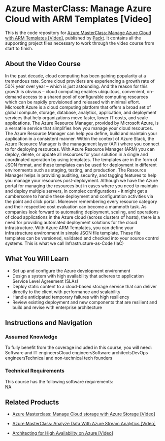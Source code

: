 


# Azure MasterClass: Manage Azure Cloud with ARM Templates [Video]
This is the code repository for [Azure MasterClass: Manage Azure Cloud with ARM Templates [Video]](https://www.packtpub.com/virtualization-and-cloud/architecting-high-availability-azure-video?utm_source=github&utm_medium=repository&utm_campaign=9781788396158), published by [Packt](https://www.packtpub.com/?utm_source=github). It contains all the supporting project files necessary to work through the video course from start to finish.
## About the Video Course


In the past decade, cloud computing has been gaining popularity at a tremendous rate. Some cloud providers are experiencing a growth rate of 50% year over year – which is just astounding. And the reason for this growth is obvious – cloud computing enables ubiquitous, convenient, on-demand access to a shared pool of configurable computing resources which can be rapidly provisioned and released with minimal effort. Microsoft Azure is a cloud computing platform that offers a broad set of global compute, storage, database, analytics, application, and deployment services that help organizations move faster, lower IT costs, and scale applications. The Azure Resource Manager, provided by Microsoft Azure, is a versatile service that simplifies how you manage your cloud resources. The Azure Resource Manager can help you define, build and maintain your application in a consistent manner. Within the context of Azure Stack, the Azure Resource Manager is the management layer (API) where you connect to for deploying resources. With Azure Resource Manager (ARM) you can deploy, delete, or update all resources for your solution in a single and coordinated operation by using templates. The templates are in the form of JSON format, and these templates can be used for deployment in different environments such as staging, testing, and production. The Resource Manager helps in providing auditing, security, and tagging features to help you manage your resources post-deployment. Although we have the Azure portal for managing the resources but in cases where you need to maintain and deploy multiple servers, in complex configurations - it might get a cumbersome to handle these deployment and configuration activities via the point and click portal. Moreover remembering every resource category and their respective cost evaluation can become a mammoth task. As companies look forward to automating deployment, scaling, and operations of cloud applications in the Azure cloud (across clusters of hosts), there is a need for providing automated deployment solutions for the cloud infrastructure. With Azure ARM Templates, you can define your infrastructure environment in simple JSON file template. These file templates can be versioned, validated and checked into your source control systems. This is what we call Infrastructure-as-Code (IaC)

<H2>What You Will Learn</H2>
<DIV class=book-info-will-learn-text>
<UL>
<LI>Set up and configure the Azure development environment 
<LI>Design a system with high availability that adheres to application Service Level Agreement (SLAs) 
<LI>Deploy static content to a cloud-based storage service that can deliver directly to the client with performance and scalability 
<LI>Handle anticipated temporary failures with high resiliency 
<LI>Review existing deployment and new components that are resilient and build and revise with enterprise architecture </LI></UL></DIV>

## Instructions and Navigation
### Assumed Knowledge
To fully benefit from the coverage included in this course, you will need:<br/>
Software and IT engineersCloud engineersSoftware architectsDevOps engineersTechnical and non-technical tech founders
### Technical Requirements
This course has the following software requirements:<br/>
NA

## Related Products
* [Azure Masterclass: Manage Cloud storage with Azure Storage [Video]](https://www.packtpub.com/virtualization-and-cloud/architecting-high-availability-azure-video?utm_source=github&utm_medium=repository&utm_campaign=9781788396158)

* [Azure MasterClass: Analyze Data With Azure Stream Analytics [Video]](https://www.packtpub.com/virtualization-and-cloud/architecting-high-availability-azure-video?utm_source=github&utm_medium=repository&utm_campaign=9781788396158)

* [Architecting for High Availability on Azure [Video]](https://www.packtpub.com/virtualization-and-cloud/architecting-high-availability-azure-video?utm_source=github&utm_medium=repository&utm_campaign=9781788396158)

